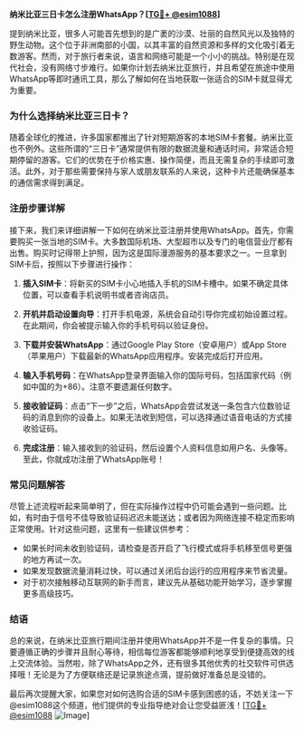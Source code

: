 **纳米比亚三日卡怎么注册WhatsApp？[[TG💪+ @esim1088](https://t.me/s/esim1088)]**

提到纳米比亚，很多人可能首先想到的是广袤的沙漠、壮丽的自然风光以及独特的野生动物。这个位于非洲南部的小国，以其丰富的自然资源和多样的文化吸引着无数游客。然而，对于旅行者来说，语言和网络可能是一个小小的挑战。特别是在现代社会，没有网络寸步难行。如果你计划去纳米比亚旅行，并且希望在旅途中使用WhatsApp等即时通讯工具，那么了解如何在当地获取一张适合的SIM卡就显得尤为重要。

### 为什么选择纳米比亚三日卡？

随着全球化的推进，许多国家都推出了针对短期游客的本地SIM卡套餐。纳米比亚也不例外。这些所谓的“三日卡”通常提供有限的数据流量和通话时间，非常适合短期停留的游客。它们的优势在于价格实惠、操作简便，而且无需复杂的手续即可激活。此外，对于那些需要保持与家人或朋友联系的人来说，这种卡片还能确保基本的通信需求得到满足。

### 注册步骤详解

接下来，我们来详细讲解一下如何在纳米比亚注册并使用WhatsApp。首先，你需要购买一张当地的SIM卡。大多数国际机场、大型超市以及专门的电信营业厅都有出售。购买时记得带上护照，因为这是国际漫游服务的基本要求之一。一旦拿到SIM卡后，按照以下步骤进行操作：

1. **插入SIM卡**：将新买的SIM卡小心地插入手机的SIM卡槽中。如果不确定具体位置，可以查看手机说明书或者咨询店员。
   
2. **开机并启动设置向导**：打开手机电源，系统会自动引导你完成初始设置过程。在此期间，你会被提示输入你的手机号码以验证身份。

3. **下载并安装WhatsApp**：通过Google Play Store（安卓用户）或App Store（苹果用户）下载最新的WhatsApp应用程序。安装完成后打开应用。

4. **输入手机号码**：在WhatsApp登录界面输入你的国际号码，包括国家代码（例如中国的为+86）。注意不要遗漏任何数字。

5. **接收验证码**：点击“下一步”之后，WhatsApp会尝试发送一条包含六位数验证码的消息到你的设备上。如果无法收到短信，可以选择通过语音电话的方式接收验证码。

6. **完成注册**：输入接收到的验证码，然后设置个人资料信息如用户名、头像等。至此，你就成功注册了WhatsApp账号！

### 常见问题解答

尽管上述流程听起来简单明了，但在实际操作过程中仍可能会遇到一些问题。比如，有时由于信号不佳导致验证码迟迟未能送达；或者因为网络连接不稳定而影响正常使用。针对这些问题，这里有一些建议供参考：

- 如果长时间未收到验证码，请检查是否开启了飞行模式或将手机移至信号更强的地方再试一次。
- 如果发现数据流量消耗过快，可以通过关闭后台运行的应用程序来节省流量。
- 对于初次接触移动互联网的新手而言，建议先从基础功能开始学习，逐步掌握更多高级技巧。

### 结语

总的来说，在纳米比亚旅行期间注册并使用WhatsApp并不是一件复杂的事情。只要遵循正确的步骤并且耐心等待，相信每位游客都能够顺利地享受到便捷高效的线上交流体验。当然啦，除了WhatsApp之外，还有很多其他优秀的社交软件可供选择哦！无论是为了方便联络还是记录旅途点滴，提前做好准备总是没错的。

最后再次提醒大家，如果您对如何选购合适的SIM卡感到困惑的话，不妨关注一下@esim1088这个频道，他们提供的专业指导绝对会让您受益匪浅！[[TG💪+ @esim1088](https://t.me/s/esim1088) ![Image](https://i.postimg.cc/4NQfJmqS/Snipaste-2025-05-13-00-14-12.png)]